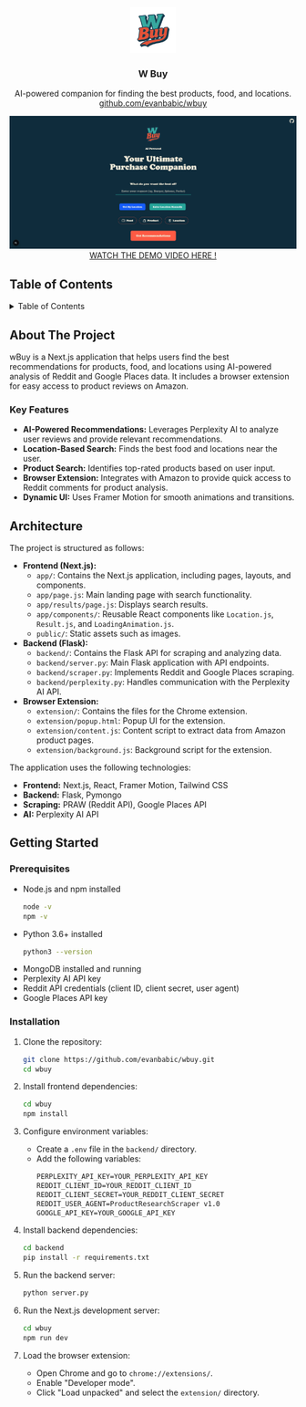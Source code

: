 <div align="center">
  <!-- REMOVE THIS IF YOU DON'T HAVE A LOGO -->
    <img src="/public/WBuyLogo.png" alt="Logo" width="80" height="80">

<h3 align="center">W Buy</h3>

  <p align="center">
    AI-powered companion for finding the best products, food, and locations.
    <br />
     <a href="https://github.com/evanbabic/wbuy">github.com/evanbabic/wbuy</a>
  </p>
</div>

<!-- REMOVE THIS IF YOU DON'T HAVE A DEMO -->
<!-- TIP: You can alternatively directly upload a video up to 100MB by dropping it in while editing the README on GitHub. This displays a video player directly on GitHub instead of making it so that you have to click an image/link -->
<div align="center">
  <a href="https://github.com/evanbabic/wbuy">
    <img src="/public/WBuy.jpg" alt="Project Demo">
    <a href="https://www.youtube.com/watch?v=zR-UxlD1k4Q"> WATCH THE DEMO VIDEO HERE ! </a>
  </a>
</div>

## Table of Contents

<details>
  <summary>Table of Contents</summary>
  <ol>
    <li>
      <a href="#about-the-project">About The Project</a>
      <ul>
        <li><a href="#key-features">Key Features</a></li>
      </ul>
    </li>
    <li><a href="#architecture">Architecture</a></li>
    <li>
      <a href="#getting-started">Getting Started</a>
      <ul>
        <li><a href="#prerequisites">Prerequisites</a></li>
        <li><a href="#installation">Installation</a></li>
      </ul>
    </li>
    <li><a href="#acknowledgments">Acknowledgments</a></li>
  </ol>
</details>

## About The Project

wBuy is a Next.js application that helps users find the best recommendations for products, food, and locations using AI-powered analysis of Reddit and Google Places data. It includes a browser extension for easy access to product reviews on Amazon.

### Key Features

- **AI-Powered Recommendations:** Leverages Perplexity AI to analyze user reviews and provide relevant recommendations.
- **Location-Based Search:** Finds the best food and locations near the user.
- **Product Search:** Identifies top-rated products based on user input.
- **Browser Extension:** Integrates with Amazon to provide quick access to Reddit comments for product analysis.
- **Dynamic UI:** Uses Framer Motion for smooth animations and transitions.

## Architecture

The project is structured as follows:

- **Frontend (Next.js):**
    - `app/`: Contains the Next.js application, including pages, layouts, and components.
    - `app/page.js`: Main landing page with search functionality.
    - `app/results/page.js`: Displays search results.
    - `app/components/`: Reusable React components like `Location.js`, `Result.js`, and `LoadingAnimation.js`.
    - `public/`: Static assets such as images.
- **Backend (Flask):**
    - `backend/`: Contains the Flask API for scraping and analyzing data.
    - `backend/server.py`: Main Flask application with API endpoints.
    - `backend/scraper.py`: Implements Reddit and Google Places scraping.
    - `backend/perplexity.py`: Handles communication with the Perplexity AI API.
- **Browser Extension:**
    - `extension/`: Contains the files for the Chrome extension.
    - `extension/popup.html`: Popup UI for the extension.
    - `extension/content.js`: Content script to extract data from Amazon product pages.
    - `extension/background.js`: Background script for the extension.

The application uses the following technologies:

- **Frontend:** Next.js, React, Framer Motion, Tailwind CSS
- **Backend:** Flask, Pymongo
- **Scraping:** PRAW (Reddit API), Google Places API
- **AI:** Perplexity AI API

## Getting Started

### Prerequisites

- Node.js and npm installed
  ```sh
  node -v
  npm -v
  ```
- Python 3.6+ installed
  ```sh
  python3 --version
  ```
- MongoDB installed and running
- Perplexity AI API key
- Reddit API credentials (client ID, client secret, user agent)
- Google Places API key

### Installation

1. Clone the repository:
   ```sh
   git clone https://github.com/evanbabic/wbuy.git
   cd wbuy
   ```

2. Install frontend dependencies:
   ```sh
   cd wbuy
   npm install
   ```

3. Configure environment variables:
   - Create a `.env` file in the `backend/` directory.
   - Add the following variables:
     ```
     PERPLEXITY_API_KEY=YOUR_PERPLEXITY_API_KEY
     REDDIT_CLIENT_ID=YOUR_REDDIT_CLIENT_ID
     REDDIT_CLIENT_SECRET=YOUR_REDDIT_CLIENT_SECRET
     REDDIT_USER_AGENT=ProductResearchScraper v1.0
     GOOGLE_API_KEY=YOUR_GOOGLE_API_KEY
     ```

4. Install backend dependencies:
   ```sh
   cd backend
   pip install -r requirements.txt
   ```

5. Run the backend server:
   ```sh
   python server.py
   ```

6. Run the Next.js development server:
   ```sh
   cd wbuy
   npm run dev
   ```

7. Load the browser extension:
   - Open Chrome and go to `chrome://extensions/`.
   - Enable "Developer mode".
   - Click "Load unpacked" and select the `extension/` directory.

